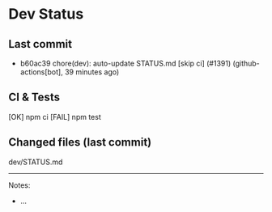 # Dev Status

## Last commit
- b60ac39 chore(dev): auto-update STATUS.md [skip ci] (#1391) (github-actions[bot], 39 minutes ago)
## CI & Tests
[OK] npm ci
[FAIL] npm test

## Changed files (last commit)
dev/STATUS.md

---
Notes:
- ...
